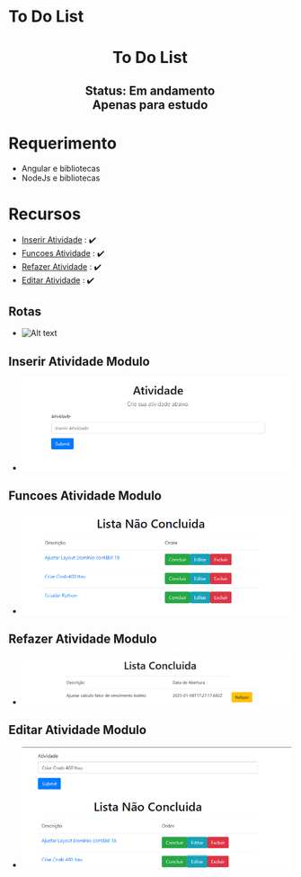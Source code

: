 # To Do List

<h1 align="center"> To Do List </h1>

<h2 align="center"> Status: Em andamento <br/>Apenas para estudo<br/> </h2>
  
  
# Requerimento

- Angular e bibliotecas
- NodeJs e bibliotecas

# Recursos

- [Inserir Atividade](#Inserir-Atividade-Modulo) : :heavy_check_mark:
- [Funcoes Atividade](#Funcoes-Atividade-Modulo) : :heavy_check_mark:
- [Refazer Atividade](#Refazer-Atividade-Modulo) : :heavy_check_mark:
- [Editar Atividade](#Editar-Atividade-Modulo) : :heavy_check_mark:





## Rotas

- ![Alt text](https://github.com/)


## Inserir Atividade Modulo

- ![Alt text](src/app/shared/imagem/Inserir.png)

## Funcoes Atividade Modulo

- ![Alt text](src/app/shared/imagem/Funcoes.png)

## Refazer Atividade Modulo

- ![Alt text](src/app/shared/imagem/Refazer.png)


## Editar Atividade Modulo

- ![Alt text](src/app/shared/imagem/Editar.png)
